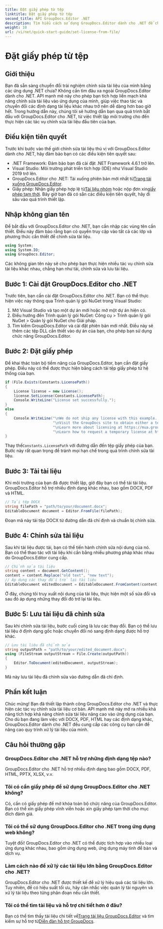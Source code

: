 ```yaml
---
title: Đặt giấy phép từ tệp
linktitle: Đặt giấy phép từ tệp
second_title: API GroupDocs.Editor .NET
description: Tìm hiểu cách sử dụng GroupDocs.Editor dành cho .NET để chỉnh sửa tài liệu liền mạch trong ứng dụng của bạn. Bao gồm hướng dẫn từng bước, mẹo và câu hỏi thường gặp.
weight: 10
url: /vi/net/quick-start-guide/set-license-from-file/
---
```


# Đặt giấy phép từ tệp

## Giới thiệu
Bạn đã sẵn sàng chuyển đổi trải nghiệm chỉnh sửa tài liệu của mình bằng các ứng dụng .NET chưa? Không cần tìm đâu xa ngoài GroupDocs.Editor dành cho .NET. API mạnh mẽ này cho phép bạn tích hợp liền mạch khả năng chỉnh sửa tài liệu vào ứng dụng của mình, giúp việc thao tác và chuyển đổi các định dạng tài liệu khác nhau trở nên dễ dàng hơn bao giờ hết. Trong hướng dẫn này, chúng tôi sẽ hướng dẫn bạn qua quá trình bắt đầu với GroupDocs.Editor cho .NET, từ việc thiết lập môi trường cho đến thực hiện các tác vụ chỉnh sửa tài liệu đầu tiên của bạn.
## Điều kiện tiên quyết
Trước khi bước vào thế giới chỉnh sửa tài liệu thú vị với GroupDocs.Editor dành cho .NET, hãy đảm bảo bạn có các điều kiện tiên quyết sau:
- .NET Framework: Đảm bảo bạn đã cài đặt .NET Framework 4.6.1 trở lên.
- Visual Studio: Môi trường phát triển tích hợp (IDE) như Visual Studio 2019 trở lên.
-  GroupDocs.Editor cho .NET: Tải xuống phiên bản mới nhất từ[Trang tải xuống GroupDocs.Editor](https://releases.groupdocs.com/editor/net/).
-  Giấy phép: Nhận giấy phép hợp lệ từ[Tài liệu nhóm](https://purchase.groupdocs.com/buy) hoặc nộp đơn xin[giấy phép tạm thời](https://purchase.groupdocs.com/temporary-license/).
Bây giờ bạn đã có sẵn các điều kiện tiên quyết, hãy đi sâu vào quá trình thiết lập.
## Nhập không gian tên
Để bắt đầu với GroupDocs.Editor cho .NET, bạn cần nhập các vùng tên cần thiết. Điều này đảm bảo rằng bạn có quyền truy cập vào tất cả các lớp và phương thức cần thiết để chỉnh sửa tài liệu.
```csharp
using System;
using System.IO;
using GroupDocs.Editor;
```
Các không gian tên này sẽ cho phép bạn thực hiện nhiều tác vụ chỉnh sửa tài liệu khác nhau, chẳng hạn như tải, chỉnh sửa và lưu tài liệu.
## Bước 1: Cài đặt GroupDocs.Editor cho .NET
Trước tiên, bạn cần cài đặt GroupDocs.Editor cho .NET. Bạn có thể thực hiện việc này thông qua Trình quản lý gói NuGet trong Visual Studio:
1. Mở Visual Studio và tạo một dự án mới hoặc mở một dự án hiện có.
2. Điều hướng đến Trình quản lý gói NuGet: Công cụ > Trình quản lý gói NuGet > Quản lý gói NuGet cho Giải pháp.
3. Tìm kiếm GroupDocs.Editor và cài đặt phiên bản mới nhất.
Điều này sẽ thêm các tệp DLL cần thiết vào dự án của bạn, cho phép bạn sử dụng chức năng GroupDocs.Editor.
## Bước 2: Đặt giấy phép
Để khai thác toàn bộ tiềm năng của GroupDocs.Editor, bạn cần đặt giấy phép. Điều này có thể được thực hiện bằng cách tải tệp giấy phép từ hệ thống của bạn.
```csharp
if (File.Exists(Constants.LicensePath))
{
    License license = new License();
    license.SetLicense(Constants.LicensePath);
    Console.WriteLine("License set successfully.");
}
else
{
    Console.WriteLine("\nWe do not ship any license with this example. " +
                      "\nVisit the GroupDocs site to obtain either a temporary or permanent license. " +
                      "\nLearn more about licensing at https://mua.groupdocs.com/faqs/licensing. " +
                      "\nLearn how to request a temporary license at https://mua.groupdocs.com/temporary-license.");
}
```
 Thay thế`Constants.LicensePath` với đường dẫn đến tệp giấy phép của bạn. Bước này rất quan trọng để tránh mọi hạn chế trong quá trình chỉnh sửa tài liệu. 
## Bước 3: Tải tài liệu
Khi môi trường của bạn đã được thiết lập, giờ đây bạn có thể tải tài liệu. GroupDocs.Editor hỗ trợ nhiều định dạng khác nhau, bao gồm DOCX, PDF và HTML.
```csharp
// Tải tệp DOCX
string filePath = "path/to/your/document.docx";
EditableDocument document = Editor.FromFile(filePath);
```
Đoạn mã này tải tệp DOCX từ đường dẫn đã chỉ định và chuẩn bị chỉnh sửa.
## Bước 4: Chỉnh sửa tài liệu
Sau khi tài liệu được tải, bạn có thể tiến hành chỉnh sửa nội dung của nó. Bạn có thể thao tác với tài liệu khi cần bằng nhiều phương pháp khác nhau do GroupDocs.Editor cung cấp.
```csharp
// Chỉnh sửa tài liệu
string content = document.GetContent();
content = content.Replace("old text", "new text");
// Áp dụng các thay đổi trở lại tài liệu
EditableDocument editedDocument = EditableDocument.FromContent(content);
```
Ở đây, chúng tôi truy xuất nội dung của tài liệu, thực hiện một số sửa đổi và sau đó áp dụng những thay đổi đó trở lại tài liệu.
## Bước 5: Lưu tài liệu đã chỉnh sửa
Sau khi chỉnh sửa tài liệu, bước cuối cùng là lưu các thay đổi. Bạn có thể lưu tài liệu ở định dạng gốc hoặc chuyển đổi nó sang định dạng được hỗ trợ khác.
```csharp
// Lưu tài liệu đã chỉnh sửa
string outputPath = "path/to/your/edited_document.docx";
using (FileStream outputStream = File.Create(outputPath))
{
    Editor.ToDocument(editedDocument, outputStream);
}
```
Mã này lưu tài liệu đã chỉnh sửa vào đường dẫn đã chỉ định.
## Phần kết luận
Chúc mừng! Bạn đã thiết lập thành công GroupDocs.Editor cho .NET và thực hiện các tác vụ chỉnh sửa tài liệu cơ bản. API mạnh mẽ này mở ra nhiều khả năng tích hợp khả năng chỉnh sửa tài liệu nâng cao vào ứng dụng của bạn. Cho dù bạn đang làm việc với DOCX, PDF, HTML hay các định dạng khác, GroupDocs.Editor dành cho .NET đều cung cấp các công cụ bạn cần để nâng cao quy trình xử lý tài liệu của mình.
## Câu hỏi thường gặp
### GroupDocs.Editor cho .NET hỗ trợ những định dạng tệp nào?
GroupDocs.Editor cho .NET hỗ trợ nhiều định dạng bao gồm DOCX, PDF, HTML, PPTX, XLSX, v.v.
### Tôi có cần giấy phép để sử dụng GroupDocs.Editor cho .NET không?
Có, cần có giấy phép để mở khóa toàn bộ chức năng của GroupDocs.Editor. Bạn có thể xin giấy phép vĩnh viễn hoặc xin giấy phép tạm thời cho mục đích đánh giá.
### Tôi có thể sử dụng GroupDocs.Editor cho .NET trong ứng dụng web không?
Tuyệt đối! GroupDocs.Editor cho .NET có thể được tích hợp vào nhiều loại ứng dụng khác nhau, bao gồm ứng dụng web, ứng dụng máy tính để bàn và dịch vụ.
### Làm cách nào để xử lý các tài liệu lớn bằng GroupDocs.Editor cho .NET?
GroupDocs.Editor cho .NET được thiết kế để xử lý hiệu quả các tài liệu lớn. Tuy nhiên, để có hiệu suất tối ưu, hãy cân nhắc việc quản lý tài nguyên và xử lý tài liệu theo từng phân đoạn nếu cần thiết.
### Tôi có thể tìm tài liệu và hỗ trợ chi tiết hơn ở đâu?
 Bạn có thể tìm thấy tài liệu chi tiết về[Trang tài liệu GroupDocs.Editor](https://tutorials.groupdocs.com/editor/net/) và tìm kiếm sự hỗ trợ từ[Diễn đàn hỗ trợ GroupDocs](https://forum.groupdocs.com/c/editor/20).
